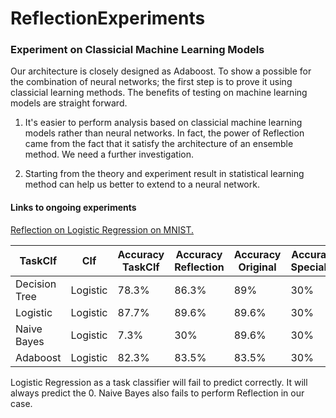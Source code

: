 # ReflectionExperiments

### Experiment on Classicial Machine Learning Models
Our architecture is closely designed as Adaboost. To show a possible for the combination of neural networks; the first step is to prove it using classicial learning methods. The benefits of testing on machine learning models are straight forward. 

1. It's easier to perform analysis based on classicial machine learning models rather than neural networks. In fact, the power of Reflection came from the fact that it satisfy the architecture of an ensemble method. We need a further investigation. 

2. Starting from the theory and experiment result in statistical learning method can help us better to extend to a neural network. 

#### Links to ongoing experiments
[Reflection on Logistic Regression on MNIST.](https://colab.research.google.com/drive/1c2f6P50Cb6KJV2c3lLNhbQwgfaBfs-50)

|TaskClf|Clf|Accuracy TaskClf|Accuracy Reflection|Accuracy Original|Accuracy Specialist|
|-------------|--------|-----|----|-----|-----|
|Decision Tree|Logistic|78.3%|86.3%|89%|30%|
|Logistic|Logistic|87.7%|89.6%|89.6%|30%|
|Naive Bayes|Logistic|7.3%|30%|89.6%|30%|
|Adaboost|Logistic|82.3%|83.5%|83.5%|30%|

Logistic Regression as a task classifier will fail to predict correctly. It will always predict the 0. 
Naive Bayes also fails to perform Reflection in our case. 

